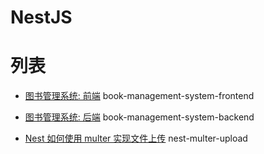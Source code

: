 # NestJS

# 列表

- [图书管理系统: 前端](https://github.com/yangxueyou/Nestjs/tree/main/book-management-system-backend) book-management-system-frontend

- [图书管理系统: 后端](https://github.com/yangxueyou/Nestjs/tree/main/book-management-system-frontend) book-management-system-backend

- [Nest 如何使用 multer 实现文件上传](https://github.com/yangxueyou/Nestjs/tree/main/nest-multer-upload) nest-multer-upload